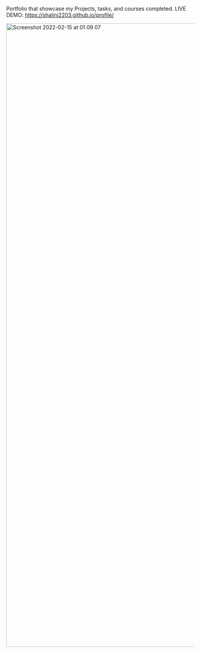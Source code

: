 
Portfolio that showcase my Projects, tasks, and courses completed.
LIVE DEMO:
https://shalini2203.github.io/profile/


<img width="1668" alt="Screenshot 2022-02-15 at 01 09 07" src="https://user-images.githubusercontent.com/83633310/153934608-d3fdb44c-b0ee-4a0f-a710-f34608ac586f.png">
